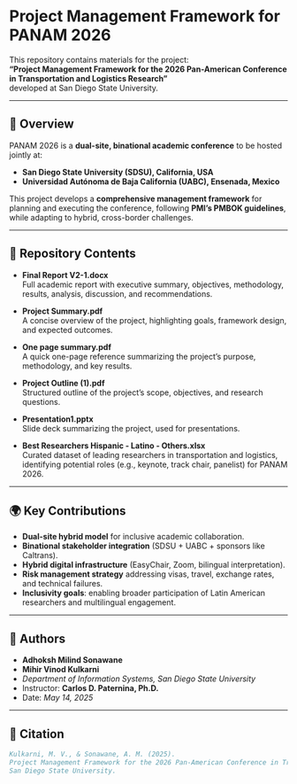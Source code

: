 # Project Management Framework for PANAM 2026

This repository contains materials for the project:  
**“Project Management Framework for the 2026 Pan-American Conference in Transportation and Logistics Research”**  
developed at San Diego State University.  

---

## 📖 Overview
PANAM 2026 is a **dual-site, binational academic conference** to be hosted jointly at:
- **San Diego State University (SDSU), California, USA**
- **Universidad Autónoma de Baja California (UABC), Ensenada, Mexico**

This project develops a **comprehensive management framework** for planning and executing the conference, following **PMI’s PMBOK guidelines**, while adapting to hybrid, cross-border challenges.

---

## 📂 Repository Contents

- **Final Report V2-1.docx**  
  Full academic report with executive summary, objectives, methodology, results, analysis, discussion, and recommendations.

- **Project Summary.pdf**  
  A concise overview of the project, highlighting goals, framework design, and expected outcomes.

- **One page summary.pdf**  
  A quick one-page reference summarizing the project’s purpose, methodology, and key results.

- **Project Outline (1).pdf**  
  Structured outline of the project’s scope, objectives, and research questions.

- **Presentation1.pptx**  
  Slide deck summarizing the project, used for presentations.

- **Best Researchers Hispanic - Latino - Others.xlsx**  
  Curated dataset of leading researchers in transportation and logistics, identifying potential roles (e.g., keynote, track chair, panelist) for PANAM 2026.

---

## 🌍 Key Contributions
- **Dual-site hybrid model** for inclusive academic collaboration.
- **Binational stakeholder integration** (SDSU + UABC + sponsors like Caltrans).
- **Hybrid digital infrastructure** (EasyChair, Zoom, bilingual interpretation).
- **Risk management strategy** addressing visas, travel, exchange rates, and technical failures.
- **Inclusivity goals**: enabling broader participation of Latin American researchers and multilingual engagement.

---

## 👥 Authors
- **Adhoksh Milind Sonawane** 
- **Mihir Vinod Kulkarni**   
- *Department of Information Systems, San Diego State University*  
- Instructor: **Carlos D. Paternina, Ph.D.**  
- Date: *May 14, 2025*

---

## 📑 Citation
```bibtex
Kulkarni, M. V., & Sonawane, A. M. (2025). 
Project Management Framework for the 2026 Pan-American Conference in Transportation and Logistics Research. 
San Diego State University.
